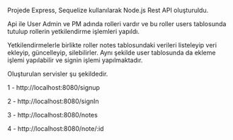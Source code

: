 Projede Express, Sequelize kullanılarak Node.js Rest API oluşturuldu.

 Api ile User Admin ve PM adında rolleri vardır ve bu roller users tablosunda tutulup rollerin yetkilendirme işlemleri yapıldı. 
 
 Yetkilendirmelerle birlikte roller notes tablosundaki verileri listeleyip veri ekleyip, güncelleyip, silebilirler. Aynı şekilde user tablosunda da ekleme işlemi yapılabilir ve signin işlemi yapılmaktadır.



Oluşturulan servisler şu şekildedir.

1 - http://localhost:8080/signup 


2 - http://localhost:8080/signIn 



3 - http://localhost:8080/notes 


4 - http://localhost:8080/note/:id 
